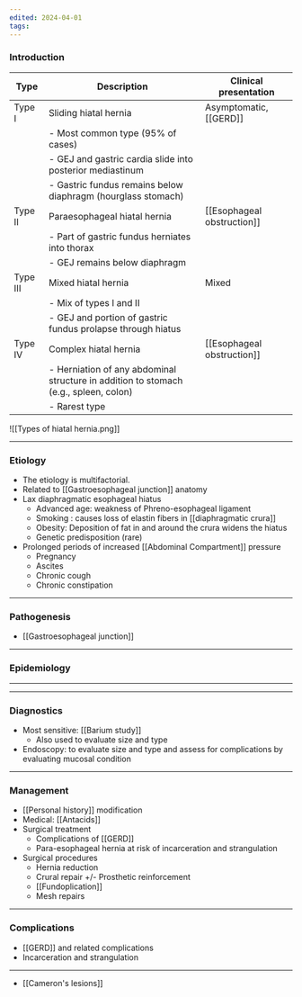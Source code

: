 ```yaml
---
edited: 2024-04-01
tags:
---
```

### Introduction
| Type     | Description                                                                              | Clinical presentation      |
| -------- | ---------------------------------------------------------------------------------------- | -------------------------- |
| Type I   | Sliding hiatal hernia                                                                    | Asymptomatic, [[GERD]]     |
|          | - Most common type (95% of cases)                                                        |                            |
|          | - GEJ and gastric cardia slide into posterior mediastinum                                |                            |
|          | - Gastric fundus remains below diaphragm (hourglass stomach)                             |                            |
| Type II  | Paraesophageal hiatal hernia                                                             | [[Esophageal obstruction]] |
|          | - Part of gastric fundus herniates into thorax                                           |                            |
|          | - GEJ remains below diaphragm                                                            |                            |
| Type III | Mixed hiatal hernia                                                                      | Mixed                      |
|          | - Mix of types I and II                                                                  |                            |
|          | - GEJ and portion of gastric fundus prolapse through hiatus                              |                            |
| Type IV  | Complex hiatal hernia                                                                    | [[Esophageal obstruction]] |
|          | - Herniation of any abdominal structure in addition to stomach <br>(e.g., spleen, colon) |                            |
|          | - Rarest type                                                                            |                            |
![[Types of hiatal hernia.png]]

---
### Etiology
- The etiology is multifactorial. 
- Related to [[Gastroesophageal junction]] anatomy
- Lax diaphragmatic esophageal hiatus
	- Advanced age: weakness of Phreno-esophageal ligament
	- Smoking : causes loss of elastin fibers in [[diaphragmatic crura]] 
	- Obesity: Deposition of fat in and around the crura widens the hiatus
	- Genetic predisposition (rare)
- Prolonged periods of increased [[Abdominal Compartment]] pressure 
	- Pregnancy
	- Ascites
	- Chronic cough
	- Chronic constipation

---
### Pathogenesis
- [[Gastroesophageal junction]] 

----
### Epidemiology


---

---
### Diagnostics
- Most sensitive: [[Barium study]]
	- Also used to evaluate size and type
- Endoscopy: to evaluate size and type and assess for complications by evaluating mucosal condition 

---
### Management
- [[Personal history]] modification
- Medical: [[Antacids]]
- Surgical treatment 
	- Complications of [[GERD]]
	- Para-esophageal hernia at risk of incarceration and strangulation
- Surgical procedures
	- Hernia reduction
	- Crural repair +/- Prosthetic reinforcement
	- [[Fundoplication]]
	- Mesh repairs

---

### Complications
- [[GERD]] and related complications
- Incarceration and strangulation

---








- [[Cameron's lesions]]